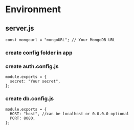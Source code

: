 # Environment

## server.js
```
const mongourl = "mongoURL"; // Your MongoDB URL
```
### create config folder in app
### create auth.config.js
```
module.exports = {
  secret: "Your secret",
};
```
### create db.config.js
```
module.exports = {
  HOST: "host", //can be localhost or 0.0.0.0 optional
  PORT: 8080,
};
```
